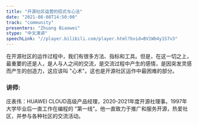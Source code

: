 ```yaml
---
title: "开源社区运营的招式与心法"
date: "2021-08-08T14:50:00" 
track: "community"
presenters: "Zhuang Biaowei"
stype: "中文演讲"
speechLink: "//player.bilibili.com/player.html?bvid=BV1Wb4y1S7v3"
---
```

在开源社区的运作过程中，我们有很多方法、指标和工具。但是，在这一切之上，最重要的还是人，是人与人之间的交流，是交流过程中产生的感情，是因突发灵感而产生的创造力，这应该叫 "心术"。这也是开源社区运作中最困难的部分。
 ### 讲师: 
 庄表伟：HUAWEI CLOUD高级产品经理，2020-2021年度开源社理事。1997年大学毕业后一直工作在编程的 "第一线"。他一直致力于推广和服务开源，热爱社区，并参与各种社区的交流活动。